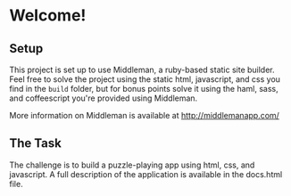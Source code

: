# Welcome!

## Setup

This project is set up to use Middleman, a ruby-based static site
builder. Feel free to solve the project using the static html,
javascript, and css you find in the `build` folder, but for bonus points
solve it using the haml, sass, and coffeescript you're provided using
Middleman.

More information on Middleman is available at http://middlemanapp.com/

## The Task

The challenge is to build a puzzle-playing app using html, css, and
javascript. A full description of the application is available in the
docs.html file. 
